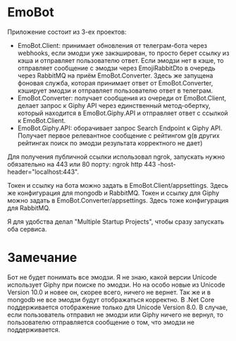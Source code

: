 # EmoBot

Приложение состоит из 3-ех проектов:
- EmoBot.Client: принимает обновления от телеграм-бота через webhooks, если эмодзи уже закэширован, то просто берет ссылку из кэша и отправляет пользователю ответ. Если эмодзи нет в кэше, то отправляет сообщение с эмодзи через EmojiRabbitDto в очередь через RabbitMQ на приём EmoBot.Converter. Здесь же запущена фоновая служба, которая принимает ответ от EmoBot.Converter, кэширует эмодзи и отправляет пользователю ответ в телеграм. 
- EmoBot.Converter: получает сообщения из очереди от EmoBot.Client, делает запрос к Giphy API через единственный метод-обертку, который находится в EmoBot.Giphy.API и отправляет ответ с ссылкой к EmoBot.Client.
- EmoBot.Giphy.API: оборачивает запрос Search Endpoint к Giphy API. Получает первое релевантное сообщение с рейтингом g(в других рейтингах поиск по эмодзи результата корректного не дает)

Для получения публичной ссылки использовал ngrok, запускать нужно обязательно на 443 или 80 порту: ngrok http 443 -host-header="localhost:443".

Токен и ссылку на бота можно задать в EmoBot.Client/appsettings. Здесь же конфигурация для mongodb и RabbitMQ.
Токен и ссылку для Giphy можно задать в EmoBot.Converter/appsettings. Здесь тоже конфигурация для RabbitMQ.

Я для удобства делал "Multiple Startup Projects", чтобы сразу запускать оба сервиса.

# Замечание

Бот не будет понимать все эмодзи. Я не знаю, какой версии Unicode использует Giphy при поиске по эмодзи. Но на особо новые из Unicode Version 10.0 и новее он, скорее всего, ничего не вернет. Так же и в mongodb не все эмодзи будут отображаться корректно. В .Net Core поддерживается отображение только для Unicode Version 8.0. 
В случае, если пользователь отправил не эмодзи или Giphy ничего не вернул, то пользователю отправляется сообщение о том, что эмодзи не поддерживается. 
